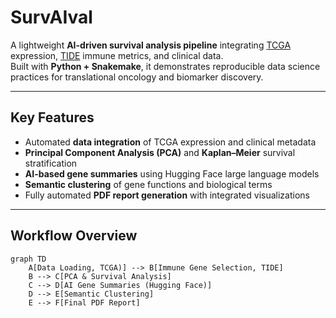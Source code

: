 # SurvAIval

A lightweight **AI-driven survival analysis pipeline** integrating [TCGA](https://www.cancer.gov/ccg/research/genome-sequencing/tcga) expression, [TIDE](http://tide.dfci.harvard.edu/) immune metrics, and clinical data.  
Built with **Python + Snakemake**, it demonstrates reproducible data science practices for translational oncology and biomarker discovery.

---

## Key Features
- Automated **data integration** of TCGA expression and clinical metadata  
- **Principal Component Analysis (PCA)** and **Kaplan–Meier** survival stratification  
- **AI-based gene summaries** using Hugging Face large language models  
- **Semantic clustering** of gene functions and biological terms  
- Fully automated **PDF report generation** with integrated visualizations

---

##  Workflow Overview
```mermaid
graph TD
    A[Data Loading, TCGA)] --> B[Immune Gene Selection, TIDE]
    B --> C[PCA & Survival Analysis]
    C --> D[AI Gene Summaries (Hugging Face)]
    D --> E[Semantic Clustering]
    E --> F[Final PDF Report]
